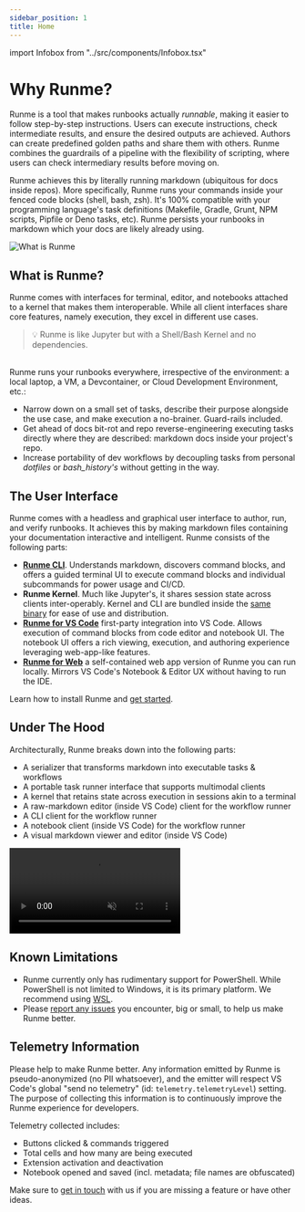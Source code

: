 ```yaml
---
sidebar_position: 1
title: Home
---
```


import Infobox from "../src/components/Infobox.tsx"

# Why Runme?

Runme is a tool that makes runbooks actually *runnable*, making it easier to follow step-by-step instructions. Users can execute instructions, check intermediate results, and ensure the desired outputs are achieved. Authors can create predefined golden paths and share them with others. Runme combines the guardrails of a pipeline with the flexibility of scripting, where users can check intermediary results before moving on.

Runme achieves this by literally running markdown (ubiquitous for docs inside repos). More specifically, Runme runs your commands inside your fenced code blocks (shell, bash, zsh). It's 100% compatible with your programming language's task definitions (Makefile, Gradle, Grunt, NPM scripts, Pipfile or Deno tasks, etc). Runme persists your runbooks in markdown which your docs are likely already using.

![What is Runme](../static/img/venn.png)

## What is Runme?

Runme comes with interfaces for terminal, editor, and notebooks attached to a kernel that makes them interoperable. While all client interfaces share core features, namely execution, they excel in different use cases.

> 💡 Runme is like Jupyter but with a Shell/Bash Kernel and no dependencies.

<br/>
Runme runs your runbooks everywhere, irrespective of the environment: a local laptop, a VM, a Devcontainer, or Cloud Development Environment, etc.:

- Narrow down on a small set of tasks, describe their purpose alongside the use case, and make execution a no-brainer. Guard-rails included.
- Get ahead of docs bit-rot and repo reverse-engineering executing tasks directly where they are described: markdown docs inside your project's repo.
- Increase portability of dev workflows by decoupling tasks from personal _dotfiles_ or _bash_history's_ without getting in the way.

## The User Interface

Runme comes with a headless and graphical user interface to author, run, and verify runbooks. It achieves this by making markdown files containing your documentation interactive and intelligent. Runme consists of the following parts:

- **[Runme CLI](/install#runme-cli)**. Understands markdown, discovers command blocks, and offers a guided terminal UI to execute command blocks and individual subcommands for power usage and CI/CD.
- **Runme Kernel**. Much like Jupyter's, it shares session state across clients inter-operably. Kernel and CLI are bundled inside the [same binary](https://github.com/stateful/runme) for ease of use and distribution.
- **[Runme for VS Code](/install#runme-for-vs-code)** first-party integration into VS Code. Allows execution of command blocks from code editor and notebook UI. The notebook UI offers a rich viewing, execution, and authoring experience leveraging web-app-like features.
- **[Runme for Web](/install#runme-for-web)** a self-contained web app version of Runme you can run locally. Mirrors VS Code's Notebook & Editor UX without having to run the IDE.

<Infobox type="sidenote" title="Try it now">

Learn how to install Runme and [get started](/getting-started).

</Infobox>

## Under The Hood

Architecturally, Runme breaks down into the following parts:

- A serializer that transforms markdown into executable tasks & workflows
- A portable task runner interface that supports multimodal clients
- A kernel that retains state across execution in sessions akin to a terminal
- A raw-markdown editor (inside VS Code) client for the workflow runner
- A CLI client for the workflow runner
- A notebook client (inside VS Code) for the workflow runner
- A visual markdown viewer and editor (inside VS Code)

<video autoPlay loop muted playsInline controls>
  <source src="/videos/runme-illustration.mp4" type="video/mp4" />
  <source src="/videos/runme-illustration.webm" type="video/webm" />
</video>

## Known Limitations

- Runme currently only has rudimentary support for PowerShell. While PowerShell is not limited to Windows, it is its primary platform. We recommend using [WSL](https://learn.microsoft.com/en-us/windows/wsl/).
- Please [report any issues](https://github.com/stateful/runme/issues/new) you encounter, big or small, to help us make Runme better.

## Telemetry Information

Please help to make Runme better. Any information emitted by Runme is pseudo-anonymized (no PII whatsoever), and the emitter will respect VS Code's global "send no telemetry" (id: `telemetry.telemetryLevel`) setting. The purpose of collecting this information is to continuously improve the Runme experience for developers.

Telemetry collected includes:

- Buttons clicked & commands triggered
- Total cells and how many are being executed
- Extension activation and deactivation
- Notebook opened and saved (incl. metadata; file names are obfuscated)

<Infobox type="sidenote" title="Join Runme community!">

Make sure to [get in touch](https://discord.gg/runme) with us if you are missing a feature or have other ideas.

</Infobox>
